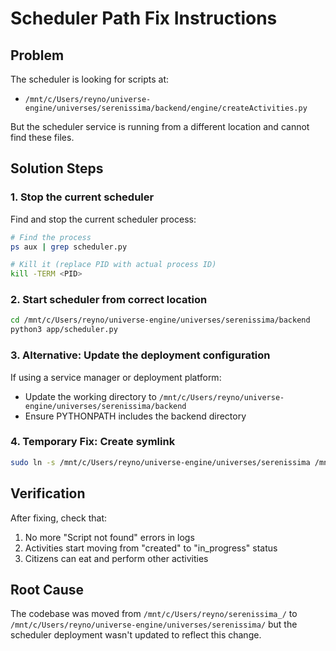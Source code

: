 # Scheduler Path Fix Instructions

## Problem
The scheduler is looking for scripts at:
- `/mnt/c/Users/reyno/universe-engine/universes/serenissima/backend/engine/createActivities.py`

But the scheduler service is running from a different location and cannot find these files.

## Solution Steps

### 1. Stop the current scheduler
Find and stop the current scheduler process:
```bash
# Find the process
ps aux | grep scheduler.py

# Kill it (replace PID with actual process ID)
kill -TERM <PID>
```

### 2. Start scheduler from correct location
```bash
cd /mnt/c/Users/reyno/universe-engine/universes/serenissima/backend
python3 app/scheduler.py
```

### 3. Alternative: Update the deployment configuration
If using a service manager or deployment platform:
- Update the working directory to `/mnt/c/Users/reyno/universe-engine/universes/serenissima/backend`
- Ensure PYTHONPATH includes the backend directory

### 4. Temporary Fix: Create symlink
```bash
sudo ln -s /mnt/c/Users/reyno/universe-engine/universes/serenissima /mnt/c/Users/reyno/serenissima_
```

## Verification
After fixing, check that:
1. No more "Script not found" errors in logs
2. Activities start moving from "created" to "in_progress" status
3. Citizens can eat and perform other activities

## Root Cause
The codebase was moved from `/mnt/c/Users/reyno/serenissima_/` to `/mnt/c/Users/reyno/universe-engine/universes/serenissima/` but the scheduler deployment wasn't updated to reflect this change.